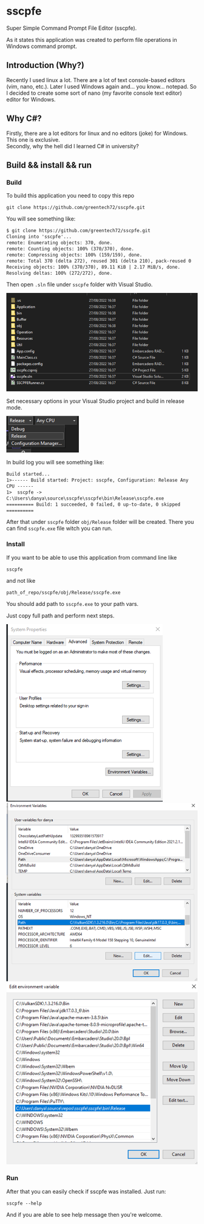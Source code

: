 # sscpfe
Super Simple Command Prompt File Editor (sscpfe). 

As it states this application was created to perform file operations in Windows command prompt.

## Introduction (Why?)
Recently I used linux a lot. There are a lot of text console-based editors (vim, nano, etc.).
Later I used Windows again and... you know... notepad.
So I decided to create some sort of nano (my favorite console text editor) editor for Windows.

## Why C#?
Firstly, there are a lot editors for linux and no editors (joke) for Windows. This one is exclusive.<br>
Secondly, why the hell did I learned C# in university?

## Build && install && run

### Build

To build this application you need to copy this repo

```
git clone https://github.com/greentech72/sscpfe.git
```

You will see something like:

```
$ git clone https://github.com/greentech72/sscpfe.git
Cloning into 'sscpfe'...
remote: Enumerating objects: 370, done.
remote: Counting objects: 100% (370/370), done.
remote: Compressing objects: 100% (159/159), done.
remote: Total 370 (delta 272), reused 301 (delta 210), pack-reused 0
Receiving objects: 100% (370/370), 89.11 KiB | 2.17 MiB/s, done.
Resolving deltas: 100% (272/272), done.
```

Then open ```.sln``` file under ```sscpfe``` folder with Visual Studio.

<img src='doc/build1.png'>

Set necessary options in your Visual Studio project and build in release mode.

<img src='doc/build2.png'>

In build log you will see something like:
```
Build started...
1>------ Build started: Project: sscpfe, Configuration: Release Any CPU ------
1>  sscpfe -> C:\Users\danya\source\sscpfe\sscpfe\bin\Release\sscpfe.exe
========== Build: 1 succeeded, 0 failed, 0 up-to-date, 0 skipped ==========
```

After that under ```sscpfe``` folder ```obj/Release``` folder will be created. There you can find ```sscpfe.exe``` file witch you can run.

### Install

If you want to be able to use this application from command line like
```
sscpfe
```

and not like
```
path_of_repo/sscpfe/obj/Release/sscpfe.exe
```

You should add path to ```sscpfe.exe``` to your path vars.

Just copy full path and perform next steps.

<img src='doc/install1.png'>

<img src='doc/install2.png'>

<img src='doc/install3.png'>

### Run

After that you can easily check if sscpfe was installed. Just run:

```
sscpfe --help
```

And if you are able to see help message then you're welcome.

